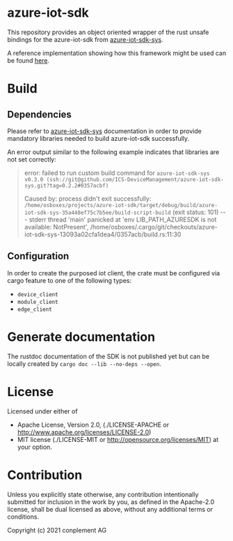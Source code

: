 # azure-iot-sdk

This repository provides an object oriented wrapper of the rust unsafe bindings for the azure-iot-sdk from [azure-iot-sdk-sys](https://github.com/ICS-DeviceManagement/azure-iot-sdk-sys.git).

A reference implementation showing how this framework might be used can be found [here](https://github.com/ICS-DeviceManagement/iot-client-template-rs).

# Build

## Dependencies
Please refer to [azure-iot-sdk-sys](https://github.com/ICS-DeviceManagement/azure-iot-sdk-sys/blob/main/README.md) documentation in order to provide mandatory libraries needed to build azure-iot-sdk successfully.

An error output similar to the following example indicates that libraries are not set correctly:
>error: failed to run custom build command for `azure-iot-sdk-sys v0.3.0 (ssh://git@github.com/ICS-DeviceManagement/azure-iot-sdk-sys.git?tag=0.2.2#0357acbf)`
>
>Caused by:
>  process didn't exit successfully: `/home/osboxes/projects/azure-iot-sdk/target/debug/build/azure-iot-sdk-sys-35a448ef75c7b5ee/build-script-build` (exit status: 101)
>  --- stderr
>  thread 'main' panicked at 'env LIB_PATH_AZURESDK is not available: NotPresent', /home/osboxes/.cargo/git/checkouts/azure-iot-sdk-sys-13093a02cfa1dea4/0357acb/build.rs:11:30

## Configuration

In order to create the purposed iot client, the crate must be configured via cargo feature to one of the following types:
- `device_client`
- `module_client`
- `edge_client`

# Generate documentation

The rustdoc documentation of the SDK is not published yet but can be locally created by `cargo doc --lib --no-deps --open`.

# License

Licensed under either of
* Apache License, Version 2.0, (./LICENSE-APACHE or <http://www.apache.org/licenses/LICENSE-2.0>)
* MIT license (./LICENSE-MIT or <http://opensource.org/licenses/MIT>)
at your option.

# Contribution

Unless you explicitly state otherwise, any contribution intentionally
submitted for inclusion in the work by you, as defined in the Apache-2.0
license, shall be dual licensed as above, without any additional terms or
conditions.

Copyright (c) 2021 conplement AG
